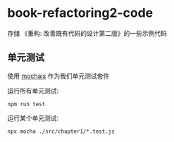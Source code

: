 # book-refactoring2-code

存储 《重构: 改善既有代码的设计第二版》的一些示例代码  


## 单元测试

使用 [mochajs](https://mochajs.org/) 作为我们单元测试套件  

运行所有单元测试:  
```
npm run test
```  

运行某个单元测试:   
```
npx mocha ./src/chapter1/*.test.js
```
